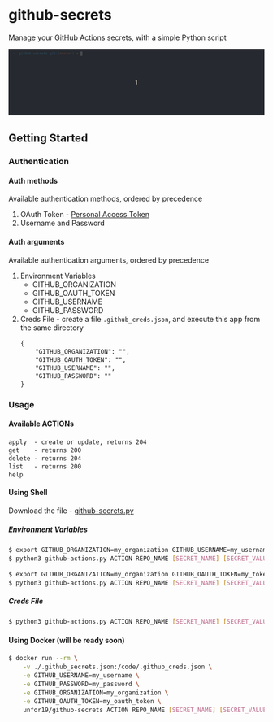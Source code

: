 # github-secrets

Manage your [GitHub Actions](https://github.com/features/actions) secrets, with a simple Python script

![Usage-Example](./assets/github-secrets-usage.gif)

## Getting Started

### Authentication

#### Auth methods
Available authentication methods, ordered by precedence

1. OAuth Token - [Personal Access Token](https://help.github.com/en/github/authenticating-to-github/creating-a-personal-access-token-for-the-command-line)
2. Username and Password

#### Auth arguments
Available authentication arguments, ordered by precedence
1. Environment Variables
   - GITHUB_ORGANIZATION
   - GITHUB_OAUTH_TOKEN
   - GITHUB_USERNAME
   - GITHUB_PASSWORD   
2. Creds File - create a file `.github_creds.json`, and execute this app from the same directory
    ```
    {
        "GITHUB_ORGANIZATION": "",
        "GITHUB_OAUTH_TOKEN": "",
        "GITHUB_USERNAME": "",
        "GITHUB_PASSWORD": ""
    }
    ```

### Usage

#### Available ACTIONs
```
apply  - create or update, returns 204
get    - returns 200
delete - returns 204
list   - returns 200
help
```

#### Using Shell
Download the file - [github-secrets.py](https://raw.githubusercontent.com/unfor19/github-secrets/master/github-secrets.py)

##### Environment Variables

```bash
$ export GITHUB_ORGANIZATION=my_organization GITHUB_USERNAME=my_username GITHUB_PASSWORD=my_password
$ python3 github-actions.py ACTION REPO_NAME [SECRET_NAME] [SECRET_VALUE]
```

```bash
$ export GITHUB_ORGANIZATION=my_organization GITHUB_OAUTH_TOKEN=my_token
$ python3 github-actions.py ACTION REPO_NAME [SECRET_NAME] [SECRET_VALUE]
```

##### Creds File

```bash
$ python3 github-actions.py ACTION REPO_NAME [SECRET_NAME] [SECRET_VALUE]
```

#### Using Docker (will be ready soon)
```bash
$ docker run --rm \
    -v ./.github_secrets.json:/code/.github_creds.json \
    -e GITHUB_USERNAME=my_username \
    -e GITHUB_PASSWORD=my_password \
    -e GITHUB_ORGANIZATION=my_organization \
    -e GITHUB_OAUTH_TOKEN=my_oauth_token \
    unfor19/github-secrets ACTION REPO_NAME [SECRET_NAME] [SECRET_VALUE]
```
